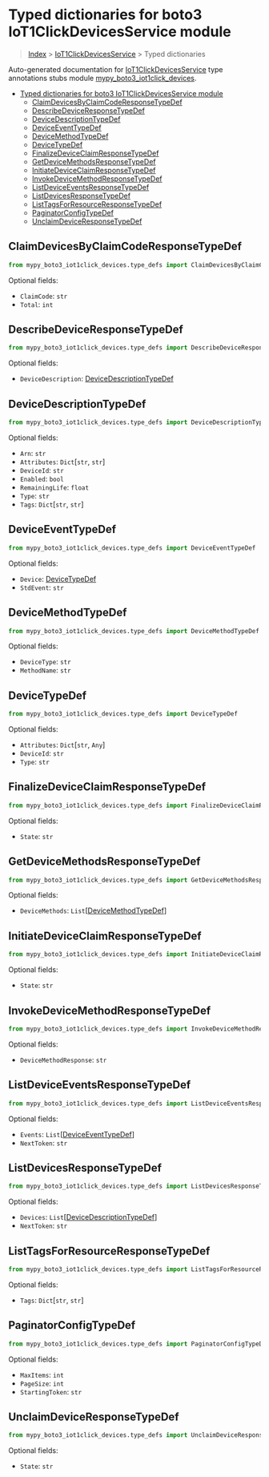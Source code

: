 # Typed dictionaries for boto3 IoT1ClickDevicesService module

> [Index](..) > [IoT1ClickDevicesService](.) > Typed dictionaries

Auto-generated documentation for
[IoT1ClickDevicesService](https://boto3.amazonaws.com/v1/documentation/api/latest/reference/services/iot1click-devices.html#IoT1ClickDevicesService)
type annotations stubs module
[mypy_boto3_iot1click_devices](https://pypi.org/project/mypy-boto3-iot1click-devices/).

- [Typed dictionaries for boto3 IoT1ClickDevicesService module](#typed-dictionaries-for-boto3-iot1clickdevicesservice-module)
  - [ClaimDevicesByClaimCodeResponseTypeDef](#claimdevicesbyclaimcoderesponsetypedef)
  - [DescribeDeviceResponseTypeDef](#describedeviceresponsetypedef)
  - [DeviceDescriptionTypeDef](#devicedescriptiontypedef)
  - [DeviceEventTypeDef](#deviceeventtypedef)
  - [DeviceMethodTypeDef](#devicemethodtypedef)
  - [DeviceTypeDef](#devicetypedef)
  - [FinalizeDeviceClaimResponseTypeDef](#finalizedeviceclaimresponsetypedef)
  - [GetDeviceMethodsResponseTypeDef](#getdevicemethodsresponsetypedef)
  - [InitiateDeviceClaimResponseTypeDef](#initiatedeviceclaimresponsetypedef)
  - [InvokeDeviceMethodResponseTypeDef](#invokedevicemethodresponsetypedef)
  - [ListDeviceEventsResponseTypeDef](#listdeviceeventsresponsetypedef)
  - [ListDevicesResponseTypeDef](#listdevicesresponsetypedef)
  - [ListTagsForResourceResponseTypeDef](#listtagsforresourceresponsetypedef)
  - [PaginatorConfigTypeDef](#paginatorconfigtypedef)
  - [UnclaimDeviceResponseTypeDef](#unclaimdeviceresponsetypedef)

## ClaimDevicesByClaimCodeResponseTypeDef

```python
from mypy_boto3_iot1click_devices.type_defs import ClaimDevicesByClaimCodeResponseTypeDef
```

Optional fields:

- `ClaimCode`: `str`
- `Total`: `int`

## DescribeDeviceResponseTypeDef

```python
from mypy_boto3_iot1click_devices.type_defs import DescribeDeviceResponseTypeDef
```

Optional fields:

- `DeviceDescription`:
  [DeviceDescriptionTypeDef](./type_defs.md#devicedescriptiontypedef)

## DeviceDescriptionTypeDef

```python
from mypy_boto3_iot1click_devices.type_defs import DeviceDescriptionTypeDef
```

Optional fields:

- `Arn`: `str`
- `Attributes`: `Dict`\[`str`, `str`\]
- `DeviceId`: `str`
- `Enabled`: `bool`
- `RemainingLife`: `float`
- `Type`: `str`
- `Tags`: `Dict`\[`str`, `str`\]

## DeviceEventTypeDef

```python
from mypy_boto3_iot1click_devices.type_defs import DeviceEventTypeDef
```

Optional fields:

- `Device`: [DeviceTypeDef](./type_defs.md#devicetypedef)
- `StdEvent`: `str`

## DeviceMethodTypeDef

```python
from mypy_boto3_iot1click_devices.type_defs import DeviceMethodTypeDef
```

Optional fields:

- `DeviceType`: `str`
- `MethodName`: `str`

## DeviceTypeDef

```python
from mypy_boto3_iot1click_devices.type_defs import DeviceTypeDef
```

Optional fields:

- `Attributes`: `Dict`\[`str`, `Any`\]
- `DeviceId`: `str`
- `Type`: `str`

## FinalizeDeviceClaimResponseTypeDef

```python
from mypy_boto3_iot1click_devices.type_defs import FinalizeDeviceClaimResponseTypeDef
```

Optional fields:

- `State`: `str`

## GetDeviceMethodsResponseTypeDef

```python
from mypy_boto3_iot1click_devices.type_defs import GetDeviceMethodsResponseTypeDef
```

Optional fields:

- `DeviceMethods`:
  `List`\[[DeviceMethodTypeDef](./type_defs.md#devicemethodtypedef)\]

## InitiateDeviceClaimResponseTypeDef

```python
from mypy_boto3_iot1click_devices.type_defs import InitiateDeviceClaimResponseTypeDef
```

Optional fields:

- `State`: `str`

## InvokeDeviceMethodResponseTypeDef

```python
from mypy_boto3_iot1click_devices.type_defs import InvokeDeviceMethodResponseTypeDef
```

Optional fields:

- `DeviceMethodResponse`: `str`

## ListDeviceEventsResponseTypeDef

```python
from mypy_boto3_iot1click_devices.type_defs import ListDeviceEventsResponseTypeDef
```

Optional fields:

- `Events`: `List`\[[DeviceEventTypeDef](./type_defs.md#deviceeventtypedef)\]
- `NextToken`: `str`

## ListDevicesResponseTypeDef

```python
from mypy_boto3_iot1click_devices.type_defs import ListDevicesResponseTypeDef
```

Optional fields:

- `Devices`:
  `List`\[[DeviceDescriptionTypeDef](./type_defs.md#devicedescriptiontypedef)\]
- `NextToken`: `str`

## ListTagsForResourceResponseTypeDef

```python
from mypy_boto3_iot1click_devices.type_defs import ListTagsForResourceResponseTypeDef
```

Optional fields:

- `Tags`: `Dict`\[`str`, `str`\]

## PaginatorConfigTypeDef

```python
from mypy_boto3_iot1click_devices.type_defs import PaginatorConfigTypeDef
```

Optional fields:

- `MaxItems`: `int`
- `PageSize`: `int`
- `StartingToken`: `str`

## UnclaimDeviceResponseTypeDef

```python
from mypy_boto3_iot1click_devices.type_defs import UnclaimDeviceResponseTypeDef
```

Optional fields:

- `State`: `str`
